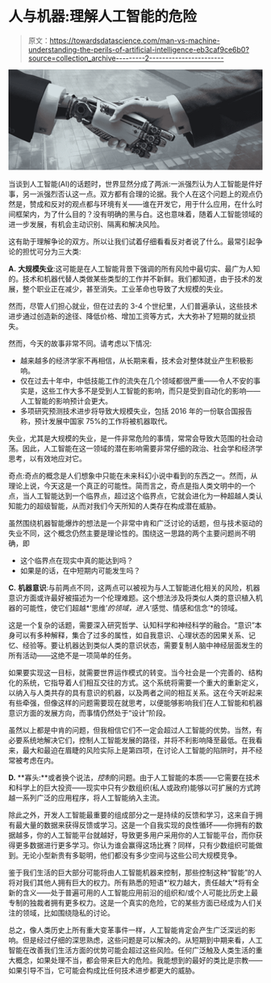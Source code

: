 # 人与机器:理解人工智能的危险

> 原文：<https://towardsdatascience.com/man-vs-machine-understanding-the-perils-of-artificial-intelligence-eb3caf9ce6b0?source=collection_archive---------2----------------------->

![](img/037dd88e55e2c16582dd73271977b8aa.png)

当谈到人工智能(AI)的话题时，世界显然分成了两派:一派强烈认为人工智能是件好事，另一派强烈否认这一点。双方都有合理的论据。我个人在这个问题上的观点仍然是，赞成和反对的观点都与环境有关——谁在开发它，用于什么应用，在什么时间框架内，为了什么目的？没有明确的黑与白。这也意味着，随着人工智能领域的进一步发展，有机会主动识别、隔离和解决风险。

这有助于理解争论的双方。所以让我们试着仔细看看反对者说了什么。最常引起争论的担忧可分为三大类:

**A.** **大规模失业**:这可能是在人工智能背景下强调的所有风险中最切实、最广为人知的。技术和机器代替人类做某些类型的工作并不新鲜。我们都知道，由于技术的发展，整个职业正在减少，甚至消失。工业革命也导致了大规模的失业。

然而，尽管人们担心就业，但在过去的 3-4 个世纪里，人们普遍承认，这些技术进步通过创造新的途径、降低价格、增加工资等方式，大大弥补了短期的就业损失。

然而，今天的故事非常不同。请考虑以下情况:

*   越来越多的经济学家不再相信，从长期来看，技术会对整体就业产生积极影响。
*   仅在过去十年中，中低技能工作的流失在几个领域都很严重——令人不安的事实是，这些工作大多不是受到人工智能的影响，而只是受到自动化的影响——人工智能的影响预计会更大。
*   多项研究预测技术进步将导致大规模失业，包括 2016 年的一份联合国报告称，预计发展中国家 75%的工作将被机器取代。

失业，尤其是大规模的失业，是一件非常危险的事情，常常会导致大范围的社会动荡。因此，人工智能在这一领域的潜在影响需要非常仔细的政治、社会学和经济学思考，以有效地应对它。

奇点:奇点的概念是人们想象中只能在未来科幻小说中看到的东西之一。然而，从理论上说，今天这是一个真正的可能性。简而言之，奇点是指人类文明中的一个点，当人工智能达到一个临界点，超过这个临界点，它就会进化为一种超越人类认知能力的超级智能，从而对我们今天所知的人类存在构成潜在威胁。

虽然围绕机器智能爆炸的想法是一个非常中肯和广泛讨论的话题，但与技术驱动的失业不同，这个概念仍然主要是理论性的。围绕这一思路的两个主要问题尚不明确，即

*   这个临界点在现实中真的能达到吗？
*   如果是的话，在中短期内可能发生吗？

**C.** **机器意识**:与前两点不同，这两点可以被视为与人工智能进化相关的风险，机器意识方面或许最好被描述为一个伦理难题。这个想法涉及将类似人类的意识植入机器的可能性，使它们超越*‘思维’*的领域，进入*‘感觉、情感和信念’*的领域。

这是一个复杂的话题，需要深入研究哲学、认知科学和神经科学的融合。“意识”本身可以有多种解释，集合了过多的属性，如自我意识、心理状态的因果关系、记忆、经验等。要让机器达到类似人类的意识状态，需要复制人脑中神经层面发生的所有活动——这绝不是一项简单的任务。

如果要实现这一目标，就需要世界运作模式的转变。当今社会是一个完善的、结构化的系统，它指导着人们相互交往的方式。这个系统将需要一个重大的重新定义，以纳入与人类共存的具有意识的机器，以及两者之间的相互关系。这在今天听起来有些牵强，但像这样的问题需要现在就思考，以便能够影响我们在人工智能和机器意识方面的发展方向，而事情仍然处于“设计”阶段。

虽然以上都是中肯的问题，但我相信它们不一定会超过人工智能的优势。当然，有必要系统地解决它们，控制人工智能发展的路径，并将不利影响降至最低。在我看来，最大和最迫在眉睫的风险实际上是第四项，在讨论人工智能的陷阱时，并不经常被考虑在内。

**D.** **寡头:**或者换个说法，*控制*的问题。由于人工智能的本质——它需要在技术和科学上的巨大投资——现实中只有少数组织(私人或政府)能够以可扩展的方式跨越一系列广泛的应用程序，将人工智能纳入主流。

除此之外，开发人工智能最重要的组成部分之一是持续的反馈和学习，这来自于拥有最大量的数据来获得反馈或学习。这是一个自我实现的良性循环——你拥有的数据越多，你的人工智能平台就越好，导致更多用户采用你的人工智能平台，而你获得更多数据进行更多学习。你认为谁会赢得这场比赛？同样，只有少数组织可能做到。无论小型新贵有多聪明，他们都没有多少空间与这些公司大规模竞争。

鉴于我们生活的巨大部分可能将由人工智能机器来控制，那些控制这种“智能”的人将对我们其他人拥有巨大的权力。所有熟悉的短语*‘权力越大，责任越大’*将有全新的含义——处于普遍可用的人工智能应用前沿的组织和/或个人可能比历史上最专制的独裁者拥有更多权力。这是一个真实的危险，它的某些方面已经成为人们关注的领域，比如围绕隐私的讨论。

总之，像人类历史上所有重大变革事件一样，人工智能肯定会产生广泛深远的影响。但是经过仔细的深思熟虑，这些问题是可以解决的。从短期到中期来看，人工智能在改善我们生活方面的优势可能会超过这些风险。任何广泛触及人类生活的重大概念，如果处理不当，都会带来巨大的危险。我能想到的最好的类比是宗教——如果引导不当，它可能会构成比任何技术进步都更大的威胁。